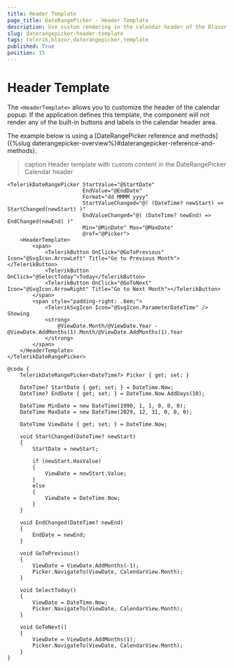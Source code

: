 ```yaml
---
title: Header Template
page_title: DateRangePicker - Header Template
description: Use custom rendering in the calendar header of the Blazor DateRangePicker.
slug: daterangepicker-header-template
tags: telerik,blazor,daterangepicker,template
published: True
position: 15
---
```


# Header Template

The `<HeaderTemplate>` allows you to customize the header of the calendar popup. If the application defines this template, the component will not render any of the built-in buttons and labels in the calendar header area.

The example below is using a [DateRangePicker reference and methods]({%slug daterangepicker-overview%}#daterangepicker-reference-and-methods).

>caption Header template with custom content in the DateRangePicker Calendar header

````RAZOR
<TelerikDateRangePicker StartValue="@StartDate"
                        EndValue="@EndDate"
                        Format="dd MMMM yyyy"
                        StartValueChanged="@( (DateTime? newStart) => StartChanged(newStart) )"
                        EndValueChanged="@( (DateTime? newEnd) => EndChanged(newEnd) )"
                        Min="@MinDate" Max="@MaxDate"
                        @ref="@Picker">
    <HeaderTemplate>
        <span>
            <TelerikButton OnClick="@GoToPrevious" Icon="@SvgIcon.ArrowLeft" Title="Go to Previous Month"></TelerikButton>
            <TelerikButton OnClick="@SelectToday">Today</TelerikButton>
            <TelerikButton OnClick="@GoToNext" Icon="@SvgIcon.ArrowRight" Title="Go to Next Month"></TelerikButton>
        </span>
        <span style="padding-right: .6em;">
            <TelerikSvgIcon Icon="@SvgIcon.ParameterDateTime" /> Showing
            <strong>
                @ViewDate.Month/@ViewDate.Year - @ViewDate.AddMonths(1).Month/@ViewDate.AddMonths(1).Year
            </strong>
        </span>
    </HeaderTemplate>
</TelerikDateRangePicker>

@code {
    TelerikDateRangePicker<DateTime?> Picker { get; set; }

    DateTime? StartDate { get; set; } = DateTime.Now;
    DateTime? EndDate { get; set; } = DateTime.Now.AddDays(10);

    DateTime MinDate = new DateTime(1990, 1, 1, 0, 0, 0);
    DateTime MaxDate = new DateTime(2029, 12, 31, 0, 0, 0);

    DateTime ViewDate { get; set; } = DateTime.Now;

    void StartChanged(DateTime? newStart)
    {
        StartDate = newStart;

        if (newStart.HasValue)
        {
            ViewDate = newStart.Value;
        }
        else
        {
            ViewDate = DateTime.Now;
        }
    }

    void EndChanged(DateTime? newEnd)
    {
        EndDate = newEnd;
    }

    void GoToPrevious()
    {
        ViewDate = ViewDate.AddMonths(-1);
        Picker.NavigateTo(ViewDate, CalendarView.Month);
    }

    void SelectToday()
    {
        ViewDate = DateTime.Now;
        Picker.NavigateTo(ViewDate, CalendarView.Month);
    }

    void GoToNext()
    {
        ViewDate = ViewDate.AddMonths(1);
        Picker.NavigateTo(ViewDate, CalendarView.Month);
    }
}
````

